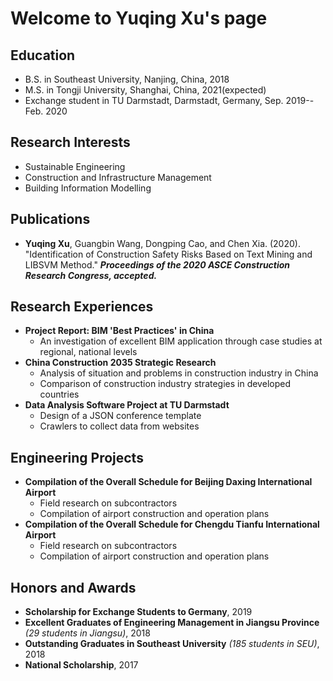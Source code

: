 # Welcome to Yuqing Xu's page

## Education
* B.S. in Southeast University, Nanjing, China, 2018
* M.S. in Tongji University, Shanghai, China, 2021(expected)
* Exchange student in TU Darmstadt, Darmstadt, Germany, Sep. 2019--Feb. 2020


## Research Interests
* Sustainable Engineering
* Construction and Infrastructure Management
* Building Information Modelling


## Publications
* **Yuqing Xu**, Guangbin Wang, Dongping Cao, and Chen Xia. (2020). "Identification of Construction Safety Risks Based on Text Mining and LIBSVM Method." ***Proceedings of the 2020 ASCE Construction Research Congress, accepted.***


## Research Experiences
* **Project Report: BIM 'Best Practices' in China**
  * An investigation of excellent BIM application through case studies at regional, national levels
* **China Construction 2035 Strategic Research**
  * Analysis of situation and problems in construction industry in China
  * Comparison of construction industry strategies in developed countries
* **Data Analysis Software Project at TU Darmstadt**
  * Design of a JSON conference template
  * Crawlers to collect data from websites
 
## Engineering Projects
* **Compilation of the Overall Schedule for Beijing Daxing International Airport**
  * Field research on subcontractors
  * Compilation of airport construction and operation plans
* **Compilation of the Overall Schedule for Chengdu Tianfu International Airport**
  * Field research on subcontractors
  * Compilation of airport construction and operation plans
  
## Honors and Awards
* **Scholarship for Exchange Students to Germany**, 2019
* **Excellent Graduates of Engineering Management in Jiangsu Province** *(29 students in Jiangsu)*, 2018
* **Outstanding Graduates in Southeast University** *(185 students in SEU)*, 2018
* **National Scholarship**, 2017
 
